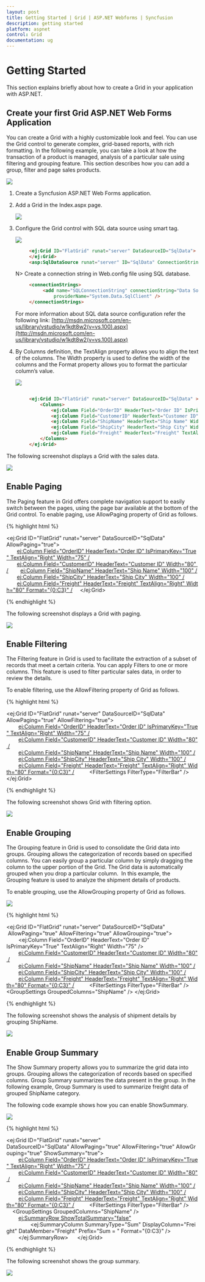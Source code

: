 ```yaml
---
layout: post
title: Getting Started | Grid | ASP.NET Webforms | Syncfusion
description: getting started
platform: aspnet
control: Grid
documentation: ug
---
```


# Getting Started

This section explains briefly about how to create a Grid in your application with ASP.NET.

## Create your first Grid ASP.NET Web Forms Application

You can create a Grid with a highly customizable look and feel. You can use the Grid control to generate complex, grid-based reports, with rich formatting. In the following example, you can take a look at how the transaction of a product is managed, analysis of a particular sale using filtering and grouping feature. This section describes how you can add a group, filter and page sales products.



![](Getting-Started_images/Getting-Started_img1.png)



1. Create a Syncfusion ASP.NET Web Forms application.
2. Add a Grid in the Index.aspx page. 

   ![](Getting-Started_images/Getting-Started_img2.png)

3. Configure the Grid control with SQL data source using smart tag.

   ![](Getting-Started_images/Getting-Started_img3.png)


   ~~~ html
		<ej:Grid ID="FlatGrid" runat="server" DataSourceID="SqlData">
		</ej:Grid>
		<asp:SqlDataSource runat="server" ID="SqlData" ConnectionString="<%$ ConnectionStrings:SQLConnectionString %>" SelectCommand="SELECT * FROM [Orders]"></asp:SqlDataSource>
   ~~~
   
   N> Create a connection string in Web.config file using SQL database.

   ~~~ html
		<connectionStrings>
			 <add name="SQLConnectionString" connectionString="Data Source=(LocalDB)\V11.0;AttachDbFilename=|DataDirectory|\NORTHWND.MDF; Integrated Security=True"  
				 providerName="System.Data.SqlClient" />
		</connectionStrings>

   ~~~
   
   For more information about SQL data source configuration refer the following link: [http://msdn.microsoft.com/en-us/library/vstudio/w1kdt8w2(v=vs.100).aspx](http://msdn.microsoft.com/en-us/library/vstudio/w1kdt8w2(v=vs.100).aspx)

4. By Columns definition, the TextAlign property allows you to align the text of the columns. The Width property is used to define the width of the columns and the Format property allows you to format the particular column’s value.

   ![](Getting-Started_images/Getting-Started_img5.png) 

   ~~~ html

		<ej:Grid ID="FlatGrid" runat="server" DataSourceID="SqlData" >
		    <Columns>
		        <ej:Column Field="OrderID" HeaderText="Order ID" IsPrimaryKey="True" TextAlign="Right" Width="75" />
		        <ej:Column Field="CustomerID" HeaderText="Customer ID" Width="80" />
		        <ej:Column Field="ShipName" HeaderText="Ship Name" Width="100" />
		        <ej:Column Field="ShipCity" HeaderText="Ship City" Width="100" />
		        <ej:Column Field="Freight" HeaderText="Freight" TextAlign="Right" Width="80" Format="{0:C3}" /> 
		    </Columns>
		</ej:Grid>

   ~~~

The following screenshot displays a Grid with the sales data.



![](Getting-Started_images/Getting-Started_img6.png) 



## Enable Paging

The Paging feature in Grid offers complete navigation support to easily switch between the pages, using the page bar available at the bottom of the Grid control. To enable paging, use AllowPaging property of Grid as follows.


{% highlight html %}

<ej:Grid ID="FlatGrid" runat="server" DataSourceID="SqlData" AllowPaging="true">
    <Columns>
       <ej:Column Field="OrderID" HeaderText="Order ID" IsPrimaryKey="True" TextAlign="Right" Width="75" />
       <ej:Column Field="CustomerID" HeaderText="Customer ID" Width="80" />
       <ej:Column Field="ShipName" HeaderText="Ship Name" Width="100" />
       <ej:Column Field="ShipCity" HeaderText="Ship City" Width="100" />
       <ej:Column Field="Freight" HeaderText="Freight" TextAlign="Right" Width="80" Format="{0:C3}" />
    </Columns>
</ej:Grid>

{% endhighlight %}


The following screenshot displays a Grid with paging.



![](Getting-Started_images/Getting-Started_img7.jpeg)



## Enable Filtering

The Filtering feature in Grid is used to facilitate the extraction of a subset of records that meet a certain criteria. You can apply Filters to one or more columns. This feature is used to filter particular sales data, in order to review the details.

To enable filtering, use the AllowFiltering property of Grid as follows.

{% highlight html %}

<ej:Grid ID="FlatGrid" runat="server" DataSourceID="SqlData" AllowPaging="true" AllowFiltering="true">
    <Columns>
        <ej:Column Field="OrderID" HeaderText="Order ID" IsPrimaryKey="True" TextAlign="Right" Width="75" />
        <ej:Column Field="CustomerID" HeaderText="Customer ID" Width="80" />
        <ej:Column Field="ShipName" HeaderText="Ship Name" Width="100" />
        <ej:Column Field="ShipCity" HeaderText="Ship City" Width="100" />
        <ej:Column Field="Freight" HeaderText="Freight" TextAlign="Right" Width="80" Format="{0:C3}" />
    </Columns>
    <FilterSettings FilterType="FilterBar" />
</ej:Grid>

{% endhighlight  %}



The following screenshot shows Grid with filtering option.


![](Getting-Started_images/Getting-Started_img8.jpeg)



## Enable Grouping

The Grouping feature in Grid is used to consolidate the Grid data into groups. Grouping allows the categorization of records based on specified columns. You can easily group a particular column by simply dragging the column to the upper portion of the Grid. The Grid data is automatically grouped when you drop a particular column.  In this example, the Grouping feature is used to analyze the shipment details of products.

To enable grouping, use the AllowGrouping property of Grid as follows.



![](Getting-Started_images/Getting-Started_img9.png) 



{% highlight html %}

<ej:Grid ID="FlatGrid" runat="server" DataSourceID="SqlData"
         AllowPaging="true" AllowFiltering="true" AllowGrouping="true">
    <Columns>
        <ej:Column Field="OrderID" HeaderText="Order ID" 
            IsPrimaryKey="True" TextAlign="Right" Width="75" />
        <ej:Column Field="CustomerID" HeaderText="Customer ID" Width="80" />
        <ej:Column Field="ShipName" HeaderText="Ship Name" Width="100" />
        <ej:Column Field="ShipCity" HeaderText="Ship City" Width="100" />
        <ej:Column Field="Freight" HeaderText="Freight" TextAlign="Right" Width="80" Format="{0:C3}" />
    </Columns>
    <FilterSettings FilterType="FilterBar" />
    <GroupSettings GroupedColumns="ShipName" />
</ej:Grid>

{% endhighlight %}



The following screenshot shows the analysis of shipment details by grouping ShipName.


![](Getting-Started_images/Getting-Started_img10.png)



## Enable Group Summary

The Show Summary property allows you to summarize the grid data into groups. Grouping allows the categorization of records based on specified columns. Group Summary summarizes the data present in the group. In the following example, Group Summary is used to summarize freight data of grouped ShipName category.

The following code example shows how you can enable ShowSummary.



![](Getting-Started_images/Getting-Started_img11.png)


{% highlight html %}

<ej:Grid ID="FlatGrid" runat="server" DataSourceID="SqlData" AllowPaging="true" AllowFiltering="true" AllowGrouping="true" ShowSummary="true">
    <Columns>
        <ej:Column Field="OrderID" HeaderText="Order ID" IsPrimaryKey="True" TextAlign="Right" Width="75" />
        <ej:Column Field="CustomerID" HeaderText="Customer ID" Width="80" />
        <ej:Column Field="ShipName" HeaderText="Ship Name" Width="100" />
        <ej:Column Field="ShipCity" HeaderText="Ship City" Width="100" />
        <ej:Column Field="Freight" HeaderText="Freight" TextAlign="Right" Width="80" Format="{0:C3}" />
    </Columns>
    <FilterSettings FilterType="FilterBar" />
    <GroupSettings GroupedColumns="ShipName" />
    <SummaryRows>
        <ej:SummaryRow ShowTotalSummary="false">
            <SummaryColumn>
                <ej:SummaryColumn SummaryType="Sum" DisplayColumn="Freight" DataMember="Freight" Prefix="Sum = " Format="{0:C3}" />
            </SummaryColumn>
        </ej:SummaryRow>
    </SummaryRows>
</ej:Grid>

{% endhighlight %}


The following screenshot shows the group summary.

![](Getting-Started_images/Getting-Started_img12.png) 